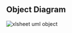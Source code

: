 ## Object Diagram

![xlsheet uml object](https://user-images.githubusercontent.com/78853902/111744331-118d6480-88b1-11eb-9709-8f6cc63a4595.PNG)

